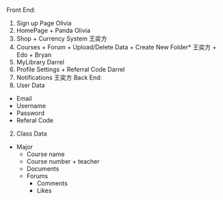 Front End:
1. Sign up Page Olivia
2. HomePage + Panda Olivia
3. Shop + Currency System 王奕方
4. Courses + Forum + Upload/Delete Data + Create New Folder* 王奕方 + Edo + Bryan
5. MyLibrary Darrel
6. Profile Settings + Referral Code Darrel
7. Notifications 王奕方
Back End:
1. User Data
  - Email
  - Username
  - Password
  - Referal Code
2. Class Data
  - Major
    - Course name
     - Course number + teacher
      - Documents
      - Forums
        - Comments
        - Likes
